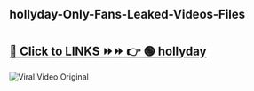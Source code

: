 
 ## hollyday-Only-Fans-Leaked-Videos-Files

# <h2><a href="https://mediaupload.pro?hollyday">🔗 Click to LINKS ⏩⏩ 👉 🟢 hollyday </a></h2>

<a href="https://mediaupload.pro?hollyday" rel="nofollow" data-target="animated-image.originalLink"><img src="https://i.ibb.co.com/xMMVF88/686577567.gif" alt="Viral Video Original" style="max-width: 100%; display: inline-block;" data-target="animated-image.originalImage"></a>